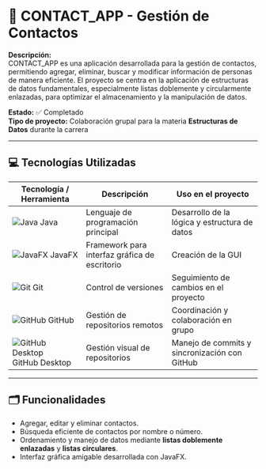 # 📇 CONTACT_APP - Gestión de Contactos

**Descripción:**  
CONTACT_APP es una aplicación desarrollada para la gestión de contactos, permitiendo agregar, eliminar, buscar y modificar información de personas de manera eficiente. El proyecto se centra en la aplicación de estructuras de datos fundamentales, especialmente listas doblemente y circularmente enlazadas, para optimizar el almacenamiento y la manipulación de datos.

**Estado:** ✅ Completado  
**Tipo de proyecto:** Colaboración grupal para la materia **Estructuras de Datos** durante la carrera

---

## 💻 Tecnologías Utilizadas

| Tecnología / Herramienta | Descripción | Uso en el proyecto |
|--------------------------|------------|------------------|
| ![Java](https://img.shields.io/badge/Java-ED8B00?style=for-the-badge&logo=java&logoColor=white) Java | Lenguaje de programación principal | Desarrollo de la lógica y estructura de datos |
| ![JavaFX](https://img.shields.io/badge/JavaFX-007396?style=for-the-badge&logo=java&logoColor=white) JavaFX | Framework para interfaz gráfica de escritorio | Creación de la GUI |
| ![Git](https://img.shields.io/badge/Git-F05032?style=for-the-badge&logo=git&logoColor=white) Git | Control de versiones | Seguimiento de cambios en el proyecto |
| ![GitHub](https://img.shields.io/badge/GitHub-181717?style=for-the-badge&logo=github&logoColor=white) GitHub | Gestión de repositorios remotos | Coordinación y colaboración en grupo |
| ![GitHub Desktop](https://img.shields.io/badge/GitHub_Desktop-000000?style=for-the-badge&logo=github&logoColor=white) GitHub Desktop | Gestión visual de repositorios | Manejo de commits y sincronización con GitHub |

---

## 🗂️ Funcionalidades

- Agregar, editar y eliminar contactos.  
- Búsqueda eficiente de contactos por nombre o número.  
- Ordenamiento y manejo de datos mediante **listas doblemente enlazadas** y **listas circulares**.  
- Interfaz gráfica amigable desarrollada con JavaFX.

